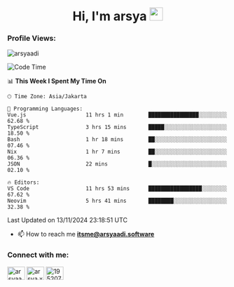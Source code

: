 <h1 align="center">Hi, I'm arsya 
  <img src="https://media.giphy.com/media/hvRJCLFzcasrR4ia7z/giphy.gif" width="30px"/>
</h1>

<p align="left"> <h3>Profile Views:</h3> <img src="https://komarev.com/ghpvc/?username=arsyaadi&label=Profile%20views&color=0e75b6&style=flat" alt="arsyaadi" /> </p>

<!--START_SECTION:waka-->
![Code Time](http://img.shields.io/badge/Code%20Time-3%2C385%20hrs%2043%20mins-blue)

📊 **This Week I Spent My Time On** 

```text
🕑︎ Time Zone: Asia/Jakarta

💬 Programming Languages: 
Vue.js                   11 hrs 1 min        ████████████████░░░░░░░░░   62.68 % 
TypeScript               3 hrs 15 mins       █████░░░░░░░░░░░░░░░░░░░░   18.50 % 
Bash                     1 hr 18 mins        ██░░░░░░░░░░░░░░░░░░░░░░░   07.46 % 
Nix                      1 hr 7 mins         ██░░░░░░░░░░░░░░░░░░░░░░░   06.36 % 
JSON                     22 mins             █░░░░░░░░░░░░░░░░░░░░░░░░   02.10 % 

🔥 Editors: 
VS Code                  11 hrs 53 mins      █████████████████░░░░░░░░   67.62 % 
Neovim                   5 hrs 41 mins       ████████░░░░░░░░░░░░░░░░░   32.38 % 
```


 Last Updated on 13/11/2024 23:18:51 UTC
<!--END_SECTION:waka-->

- 📫 How to reach me **itsme@arsyaadi.software**


<h3 align="left">Connect with me:</h3>
<p align="left">
<a href="https://linkedin.com/in/arsyaadi" target="blank"><img align="center" src="https://raw.githubusercontent.com/rahuldkjain/github-profile-readme-generator/master/src/images/icons/Social/linked-in-alt.svg" alt="arsyaadi" height="30" width="40" /></a>
<a href="https://fb.com/arsya.xkz" target="blank"><img align="center" src="https://raw.githubusercontent.com/rahuldkjain/github-profile-readme-generator/master/src/images/icons/Social/facebook.svg" alt="arsya.xkz" height="30" width="40" /></a>
<a href="https://stackoverflow.com/users/19520749" target="blank"><img align="center" src="https://raw.githubusercontent.com/rahuldkjain/github-profile-readme-generator/master/src/images/icons/Social/stack-overflow.svg" alt="19520749" height="30" width="40" /></a>
</p>
